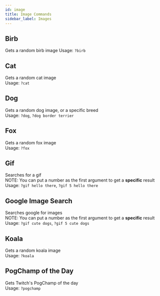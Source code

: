 ```yaml
---
id: image
title: Image Commands
sidebar_label: Images
---
```

## Birb
Gets a random birb image
Usage: `?birb`
## Cat
Gets a random cat image  
Usage: `?cat`
## Dog
Gets a random dog image, or a specific breed  
Usage: `?dog`, `?dog border terrier`
## Fox
Gets a random fox image  
Usage: `?fox`
## Gif
Searches for a gif  
NOTE: You can put a number as the first argument to get a **specific** result  
Usage: `?gif hello there`, `?gif 5 hello there`
## Google Image Search
Searches google for images  
NOTE: You can put a number as the first argument to get a **specific** result  
Usage: `?gif cute dogs`, `?gif 5 cute dogs`
## Koala
Gets a random koala image  
Usage: `?koala`
## PogChamp of the Day
Gets Twitch's PogChamp of the day  
Usage: `?pogchamp`